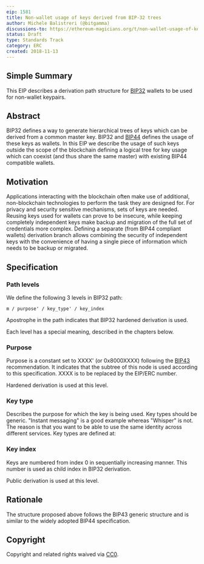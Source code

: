 ```yaml
---
eip: 1581
title: Non-wallet usage of keys derived from BIP-32 trees
author: Michele Balistreri (@bitgamma)
discussions-to: https://ethereum-magicians.org/t/non-wallet-usage-of-keys-derived-from-bip-32-trees/1817
status: Draft
type: Standards Track
category: ERC
created: 2018-11-13
---
```


## Simple Summary
This EIP describes a derivation path structure for [BIP32](https://github.com/bitcoin/bips/blob/master/bip-0032.mediawiki) wallets to be used for non-wallet keypairs.

## Abstract
BIP32 defines a way to generate hierarchical trees of keys which can be derived from a common master key. BIP32 and [BIP44](https://https://github.com/bitcoin/bips/blob/master/bip-0044.mediawiki) defines the usage of these keys as wallets. In this EIP we describe the usage of such keys outside the scope of the blockchain defining a logical tree for key usage which can coexist (and thus share the same master) with existing BIP44 compatible wallets.

## Motivation
Applications interacting with the blockchain often make use of additional, non-blockchain technologies to perform the task they are designed for. For privacy and security sensitive mechanisms, sets of keys are needed. Reusing keys used for wallets can prove to be insecure, while keeping completely independent keys make backup and migration of the full set of credentials more complex. Defining a separate (from BIP44 compliant wallets) derivation branch allows combining the security of independent keys with the convenience of having a single piece of information which needs to be backup or migrated.

## Specification

### Path levels
We define the following 3 levels in BIP32 path:

```m / purpose' / key_type' / key_index```

Apostrophe in the path indicates that BIP32 hardened derivation is used.

Each level has a special meaning, described in the chapters below.

### Purpose
Purpose is a constant set to XXXX' (or 0x8000XXXX) following the [BIP43](https://github.com/bitcoin/bips/blob/master/bip-0043.mediawiki) recommendation. It indicates that the subtree of this node is used according to this specification. XXXX is to be replaced by the EIP/ERC number.

Hardened derivation is used at this level.


### Key type
Describes the purpose for which the key is being used. Key types should be generic. "Instant messaging" is a good example whereas "Whisper" is not. The reason is that you want to be able to use the same identity across different services. Key types are defined at: <to be defined>


### Key index
Keys are numbered from index 0 in sequentially increasing manner.
This number is used as child index in BIP32 derivation.

Public derivation is used at this level.

## Rationale
The structure proposed above follows the BIP43 generic structure and is similar to the widely adopted BIP44 specification.

## Copyright
Copyright and related rights waived via [CC0](https://creativecommons.org/publicdomain/zero/1.0/).
